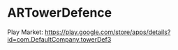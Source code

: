 # ARTowerDefence
Play Market: https://play.google.com/store/apps/details?id=com.DefaultCompany.towerDef3
